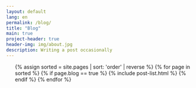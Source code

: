 ```yaml
---
layout: default
lang: en 
permalink: /blog/
title: "Blog"
main: true
project-header: true
header-img: img/about.jpg
description: Writing a post occasionally
---
```


<ul class="catalogue">
{% assign sorted = site.pages | sort: 'order' | reverse %}
{% for page in sorted %}
{% if page.blog == true %}
{% include post-list.html %}
{% endif %}
{% endfor %}
</ul>
